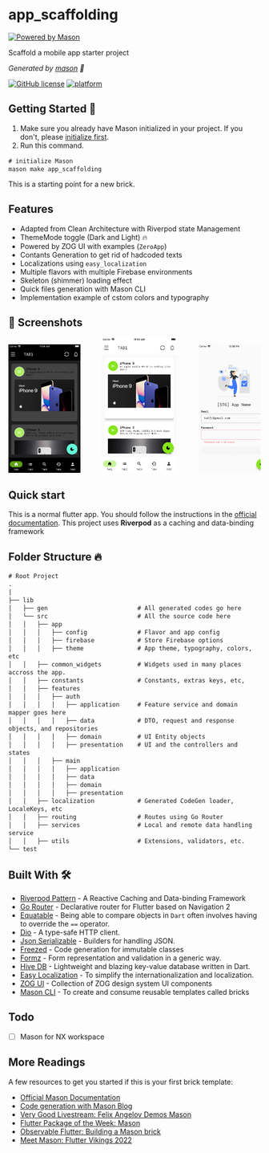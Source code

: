 # app_scaffolding


[![Powered by Mason](https://img.shields.io/endpoint?url=https%3A%2F%2Ftinyurl.com%2Fmason-badge)](https://github.com/felangel/mason)

Scaffold a mobile app starter project

_Generated by [mason][1] 🧱_

[![GitHub license](https://img.shields.io/badge/License-MIT-blue.svg)](LICENSE)
[![platform](https://img.shields.io/badge/platform-Flutter-blue.svg)](https://flutter.dev/)


## Getting Started 🚀

1. Make sure you already have Mason initialized in your project. If you don't, please [initialize first](https://github.com/zero-one-group/mobile_bricks#getting-started).
2. Run this command.
```
# initialize Mason 
mason make app_scaffolding
```

This is a starting point for a new brick.


## Features
*  Adapted from Clean Architecture with Riverpod state Management
*  ThemeMode toggle (Dark and Light) 🔥
*  Powered by ZOG UI with examples (`ZeroApp`)
*  Contants Generation to get rid of hadcoded texts
*  Localizations using `easy_localization`
*  Multiple flavors with multiple Firebase environments
*  Skeleton (shimmer) loading effect
*  Quick files generation with Mason CLI
*  Implementation example of cstom colors and typography


## 📸 Screenshots
<pre>
<img src="__brick__/screenshot/ios1.png" width="28.5%">     <img src="__brick__/screenshot/ios2.png" width="30%">     <img src="__brick__/screenshot/ios3.png" width="28.5%">     <img src="__brick__/screenshot/ios4.png" width="30%">     <img src="__brick__/screenshot/ios5.png" width="30%">     <img src="__brick__/screenshot/ios6.png" width="30%">     <img src="__brick__/screenshot/ios7.png" width="28.5%">     
</pre>


## Quick start
This is a normal flutter app. You should follow the instructions in the [official documentation](https://flutter.io/docs/get-started/install).
This project uses **Riverpod** as a caching and data-binding framework


## Folder Structure 🔥

    # Root Project
    .
    |
    ├── lib                             
    │   ├── gen                         # All generated codes go here
    │   └── src                         # All the source code here
    │   │   ├── app                                 
    │   │   │   ├── config              # Flavor and app config    
    │   │   │   ├── firebase            # Store Firebase options       
    │   │   │   ├── theme               # App theme, typography, colors, etc
    │   │   ├── common_widgets          # Widgets used in many places accross the app.
    │   │   ├── constants               # Constants, extras keys, etc,
    │   │   ├── features                         
    │   │   │   ├── auth  
    │   │   │   │   ├── application     # Feature service and domain mapper goes here
    │   │   │   │   ├── data            # DTO, request and response objects, and repositories
    │   │   │   │   ├── domain          # UI Entity objects
    │   │   │   │   ├── presentation    # UI and the controllers and states                    
    │   │   │   ├── main  
    │   │   │   │   ├── application  
    │   │   │   │   ├── data  
    │   │   │   │   ├── domain  
    │   │   │   │   ├── presentation                    
    │   │   ├── localization            # Generated CodeGen loader, LocaleKeys, etc  
    │   │   ├── routing                 # Routes using Go Router
    │   │   ├── services                # Local and remote data handling service
    │   │   ├── utils                   # Extensions, validators, etc.
    └── test                            


## Built With 🛠
* [Riverpod Pattern](https://riverpod.dev/) - A Reactive Caching and Data-binding Framework
* [Go Router](https://pub.dev/packages/go_router/) - Declarative router for Flutter based on Navigation 2 
* [Equatable](https://pub.dev/packages/equatable) - Being able to compare objects in `Dart` often involves having to override the `==` operator.
* [Dio](https://github.com/cfug/dio) - A type-safe HTTP client.
* [Json Serializable](https://pub.dev/packages/json_serializable) - Builders for handling JSON.
* [Freezed](https://pub.dev/packages/freezed) - Code generation for immutable classes
* [Formz](https://pub.dev/packages/formz) - Form representation and validation in a generic way.
* [Hive DB](https://docs.hivedb.dev/) - Lightweight and blazing key-value database written in Dart.
* [Easy Localization](https://pub.dev/packages/easy_localization) - To simplify the internationalization and localization.
* [ZOG UI](https://pub.dev/packages/zog_ui) - Collection of ZOG design system UI components
* [Mason CLI](https://pub.dev/packages/mason_cli) - To create and consume reusable templates called bricks

## Todo
* [ ] Mason for NX workspace


## More Readings
A few resources to get you started if this is your first brick template:

- [Official Mason Documentation][2]
- [Code generation with Mason Blog][3]
- [Very Good Livestream: Felix Angelov Demos Mason][4]
- [Flutter Package of the Week: Mason][5]
- [Observable Flutter: Building a Mason brick][6]
- [Meet Mason: Flutter Vikings 2022][7]

[1]: https://github.com/felangel/mason
[2]: https://docs.brickhub.dev
[3]: https://verygood.ventures/blog/code-generation-with-mason
[4]: https://youtu.be/G4PTjA6tpTU
[5]: https://youtu.be/qjA0JFiPMnQ
[6]: https://youtu.be/o8B1EfcUisw
[7]: https://youtu.be/LXhgiF5HiQg
